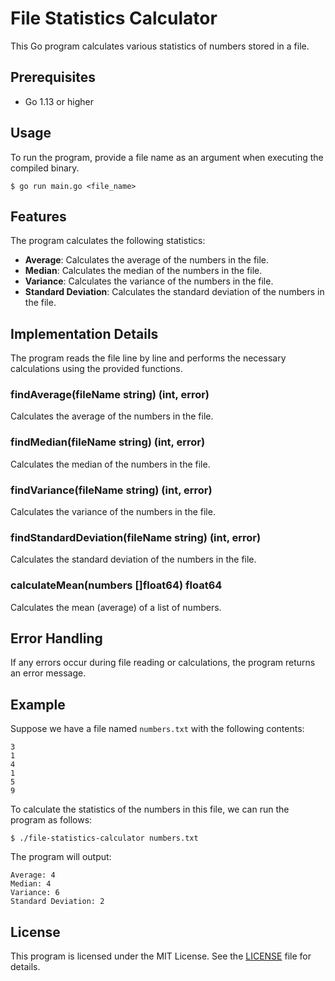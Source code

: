 # File Statistics Calculator

This Go program calculates various statistics of numbers stored in a file.

## Prerequisites
- Go 1.13 or higher

## Usage
To run the program, provide a file name as an argument when executing the compiled binary.

```shell
$ go run main.go <file_name>
```

## Features
The program calculates the following statistics:

- **Average**: Calculates the average of the numbers in the file.
- **Median**: Calculates the median of the numbers in the file.
- **Variance**: Calculates the variance of the numbers in the file.
- **Standard Deviation**: Calculates the standard deviation of the numbers in the file.

## Implementation Details
The program reads the file line by line and performs the necessary calculations using the provided functions.

### findAverage(fileName string) (int, error)
Calculates the average of the numbers in the file.

### findMedian(fileName string) (int, error)
Calculates the median of the numbers in the file.

### findVariance(fileName string) (int, error)
Calculates the variance of the numbers in the file.

### findStandardDeviation(fileName string) (int, error)
Calculates the standard deviation of the numbers in the file.

### calculateMean(numbers []float64) float64
Calculates the mean (average) of a list of numbers.

## Error Handling
If any errors occur during file reading or calculations, the program returns an error message.

## Example
Suppose we have a file named `numbers.txt` with the following contents:
```
3
1
4
1
5
9
```
To calculate the statistics of the numbers in this file, we can run the program as follows:

```shell
$ ./file-statistics-calculator numbers.txt
```

The program will output:
```
Average: 4
Median: 4
Variance: 6
Standard Deviation: 2
```

## License
This program is licensed under the MIT License. See the [LICENSE](LICENSE) file for details.